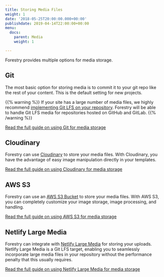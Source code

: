 ```yaml
---
title: Storing Media Files
weight: 1
date: '2018-05-25T20:00:00.000+00:00'
publishdate: 2019-04-14T22:00:00+00:00
menu:
  docs:
    parent: Media
    weight: 1

---
```

Forestry provides multiple options for media storage.

## Git

The most basic option for storing media is to commit it to your git repo like the rest of your content. This is the default setting for new projects.

{{% warning %}}
If your site has a large number of media files, we highly recommend [implementing Git LFS on your repository](https://forestry.io/blog/versioning-large-files-with-git-lfs/). Forestry will be able to handle Git LFS media for repositories hosted on GitHub and GitLab.
{{% /warning %}}

[Read the full guide on using Git for media storage](/docs/media/git/)

## Cloudinary

Forestry can use [Cloudinary](https://cloudinary.com/) to store your media files. With Cloudinary, you have the advantage of easy image manipulation directly in your templates.

[Read the full guide on using Cloudinary for media storage](/docs/media/cloudinary/)

## AWS S3

Forestry can use an [AWS S3 Bucket](/docs/media/s3/) to store your media files. With AWS S3, you can completely customize your image storage, image processing, and handling. 

[Read the full guide on using AWS S3 for media storage](/docs/media/s3/)

## Netlify Large Media

Forestry can integrate with [Netlify Large Media](https://www.netlify.com/docs/large-media/) for storing your uploads. Netlify Large Media is a Git LFS target, enabling you to seamlessly incorporate large media files in your repository without the performance penalty that this usually requires.

[Read the full guide on using Netlify Large Media for media storage](/docs/media/netlify-large-media/)